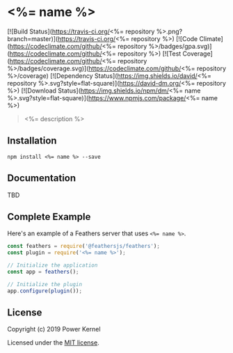 # <%= name %>

[![Build Status](https://travis-ci.org/<%= repository %>.png?branch=master)](https://travis-ci.org/<%= repository %>)
[![Code Climate](https://codeclimate.com/github/<%= repository %>/badges/gpa.svg)](https://codeclimate.com/github/<%= repository %>)
[![Test Coverage](https://codeclimate.com/github/<%= repository %>/badges/coverage.svg)](https://codeclimate.com/github/<%= repository %>/coverage)
[![Dependency Status](https://img.shields.io/david/<%= repository %>.svg?style=flat-square)](https://david-dm.org/<%= repository %>)
[![Download Status](https://img.shields.io/npm/dm/<%= name %>.svg?style=flat-square)](https://www.npmjs.com/package/<%= name %>)

> <%= description %>

## Installation

```
npm install <%= name %> --save
```

## Documentation

TBD

## Complete Example

Here's an example of a Feathers server that uses `<%= name %>`. 

```js
const feathers = require('@feathersjs/feathers');
const plugin = require('<%= name %>');

// Initialize the application
const app = feathers();

// Initialize the plugin
app.configure(plugin());
```

## License

Copyright (c) 2019 Power Kernel

Licensed under the [MIT license](LICENSE).
